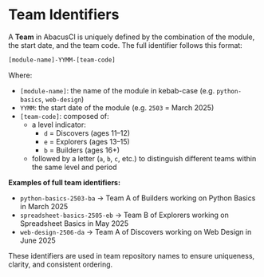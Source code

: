 # Team Identifiers

A **Team** in AbacusCI is uniquely defined by the combination of the module, the start date, and the team code. The full identifier follows this format:

```txt
[module-name]-YYMM-[team-code]
```

Where:

- `[module-name]`: the name of the module in kebab-case (e.g. `python-basics`, `web-design`)
- `YYMM`: the start date of the module (e.g. `2503` = March 2025)
- `[team-code]`: composed of:
  - a level indicator:
    - `d` = Discovers (ages 11–12)
    - `e` = Explorers (ages 13–15)
    - `b` = Builders (ages 16+)
  - followed by a letter (`a`, `b`, `c`, etc.) to distinguish different teams within the same level and period

**Examples of full team identifiers:**

- `python-basics-2503-ba` → Team A of Builders working on Python Basics in March 2025
- `spreadsheet-basics-2505-eb` → Team B of Explorers working on Spreadsheet Basics in May 2025
- `web-design-2506-da` → Team A of Discovers working on Web Design in June 2025

These identifiers are used in team repository names to ensure uniqueness, clarity, and consistent ordering.
